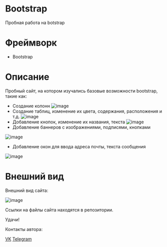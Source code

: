 # Bootstrap
Пробная работа на botstrap
# Фреймворк
- Bootstrap
# Описание

Пробный сайт, на котором изучались базовые возможности bootstrap, такие как: 
- Создание колонн
![image](https://github.com/LxstHokage/Botstrap/assets/109164076/f8d99835-7599-40fc-9825-cc1aaf99d9d6)
- Создание таблиц, изменение их цвета, содержания, расположения и т.д.
![image](https://github.com/LxstHokage/Botstrap/assets/109164076/32b6e7c0-edc4-484e-a8b8-0ca3ee989839)
- Добавление кнопок, изменение их названия, текста 
![image](https://github.com/LxstHokage/Botstrap/assets/109164076/ece6a304-3a89-474a-af9f-2b215516c8cd)
- Добавление баннеров с изображениями, подписями, кнопками 

![image](https://github.com/LxstHokage/Botstrap/assets/109164076/c1a4c076-8ba3-432b-b1c6-9184c7554882)

- Добавление окон для ввода адреса почты, текста сообщения 

![image](https://github.com/LxstHokage/Botstrap/assets/109164076/0dea3621-cd5f-4bba-899d-1f2dba145229)


# Внешний вид

Внешний вид сайта:

![image](https://github.com/LxstHokage/Botstrap/assets/109164076/32ddec60-64db-4a21-a7fd-134d7166fe8d)

Ссылки на файлы сайта находятся в репозитории.

Удачи!

Контакты автора:

[VK](https://vk.com/lxsthokage)
[Telegram](https://t.me/lasthxkage)
